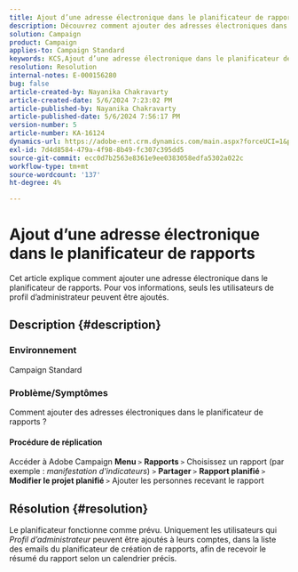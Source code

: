 ```yaml
---
title: Ajout d’une adresse électronique dans le planificateur de rapports
description: Découvrez comment ajouter des adresses électroniques dans le planificateur de rapports. Seuls les utilisateurs de profil administrateur peuvent être ajoutés.
solution: Campaign
product: Campaign
applies-to: Campaign Standard
keywords: KCS,Ajout d’une adresse électronique dans le planificateur de création de rapports
resolution: Resolution
internal-notes: E-000156280
bug: false
article-created-by: Nayanika Chakravarty
article-created-date: 5/6/2024 7:23:02 PM
article-published-by: Nayanika Chakravarty
article-published-date: 5/6/2024 7:56:17 PM
version-number: 5
article-number: KA-16124
dynamics-url: https://adobe-ent.crm.dynamics.com/main.aspx?forceUCI=1&pagetype=entityrecord&etn=knowledgearticle&id=c2c5140b-de0b-ef11-9f8a-6045bd0065b6
exl-id: 7d4d8584-479a-4f98-8b49-fc307c395dd5
source-git-commit: ecc0d7b2563e8361e9ee0383058edfa5302a022c
workflow-type: tm+mt
source-wordcount: '137'
ht-degree: 4%

---
```


# Ajout d’une adresse électronique dans le planificateur de rapports


Cet article explique comment ajouter une adresse électronique dans le planificateur de rapports. Pour vos informations, seuls les utilisateurs de profil d’administrateur peuvent être ajoutés.

## Description {#description}


### <b>Environnement </b>

Campaign Standard

### <b>Problème/Symptômes</b>

Comment ajouter des adresses électroniques dans le planificateur de rapports ?

#### Procédure de réplication

Accéder à Adobe Campaign <b>Menu </b>`>`  <b>Rapports </b>`>`  Choisissez un rapport (par exemple : *manifestation d&#39;indicateurs*) `>`  <b>Partager </b>`>`  <b>Rapport planifié </b>`>`  <b>Modifier le projet planifié </b>`>`  Ajouter les personnes recevant le rapport


## Résolution {#resolution}


Le planificateur fonctionne comme prévu. Uniquement les utilisateurs qui *Profil d’administrateur* peuvent être ajoutés à leurs comptes, dans la liste des emails du planificateur de création de rapports, afin de recevoir le résumé du rapport selon un calendrier précis.
